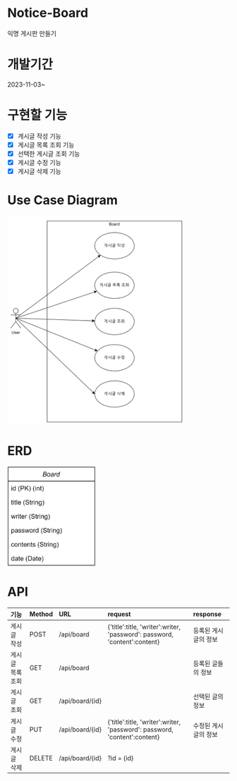 # Notice-Board
익명 게시판 만들기
# 개발기간
2023-11-03~
# 구현할 기능
- [x] 게시글 작성 기능
- [x] 게시글 목록 조회 기능
- [x] 선택한 게시글 조회 기능
- [x] 게시글 수정 기능
- [x] 게시글 삭제 기능
# Use Case Diagram
<img src="Use Case Diagram.png" width="400" heigth="500"/>

# ERD
<img src="ERD.png" width="200" heigth="200"/>

# API
|기능|Method| URL             | request                                                                   | response    |
|:------|:---|:----------------|:--------------------------------------------------------------------------|:------------|
|게시글 작성|POST| /api/board | {'title':title, 'writer':writer, 'password': password, 'content':content} | 등록된 게시글의 정보 |
|게시글 목록 조회|GET| /api/board |                                                                           | 등록된 글들의 정보  |
|게시글 조회|GET| /api/board/{id} |                                                                           | 선택된 글의 정보   |
|게시글 수정|PUT| /api/board/{id} | {'title':title, 'writer':writer, 'password': password, 'content':content} | 수정된 게시글의 정보 |
|게시글 삭제|DELETE| /api/board/{id} | ?id = {id}                                                                |             |

